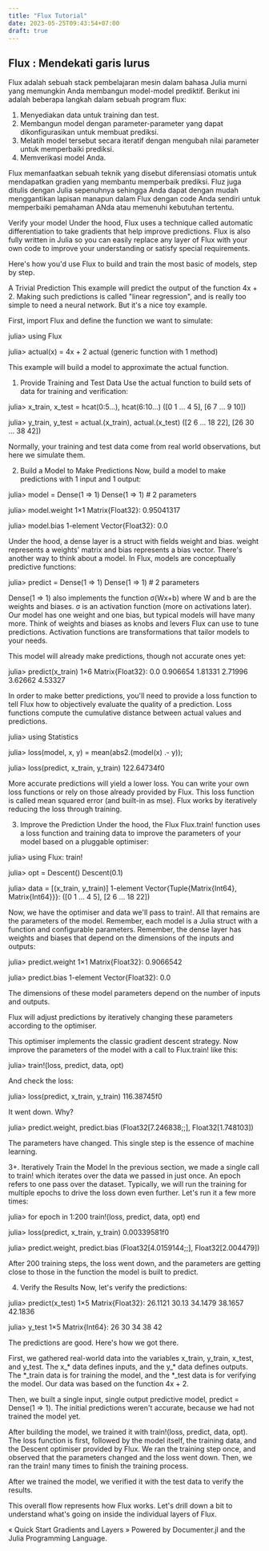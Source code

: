```yaml
---
title: "Flux Tutorial"
date: 2023-05-25T09:43:54+07:00
draft: true
---
```


## Flux : Mendekati garis lurus

Flux adalah sebuah stack pembelajaran mesin dalam bahasa Julia murni yang memungkin Anda membangun model-model prediktif. Berikut ini adalah beberapa langkah dalam sebuah program flux:

1. Menyediakan data untuk training dan test.
2. Membangun model dengan parameter-parameter yang dapat dikonfigurasikan untuk membuat prediksi.
3. Melatih model tersebut secara iteratif dengan mengubah nilai parameter untuk memperbaiki prediksi.
4. Memverikasi model Anda.


Flux memanfaatkan sebuah teknik yang disebut diferensiasi otomatis untuk mendapatkan gradien yang membantu memperbaik prediksi. Fluz juga ditulis dengan Julia sepenuhnya sehingga Anda dapat dengan mudah menggantikan lapisan manapun dalam Flux dengan code Anda sendiri untuk memperbaiki pemahaman ANda atau  memenuhi kebutuhan tertentu.

Verify your model
Under the hood, Flux uses a technique called automatic differentiation to take gradients that help improve predictions. Flux is also fully written in Julia so you can easily replace any layer of Flux with your own code to improve your understanding or satisfy special requirements.

Here's how you'd use Flux to build and train the most basic of models, step by step.

A Trivial Prediction
This example will predict the output of the function 4x + 2. Making such predictions is called "linear regression", and is really too simple to need a neural network. But it's a nice toy example.

First, import Flux and define the function we want to simulate:

julia> using Flux

julia> actual(x) = 4x + 2
actual (generic function with 1 method)

This example will build a model to approximate the actual function.

1. Provide Training and Test Data
Use the actual function to build sets of data for training and verification:

julia> x_train, x_test = hcat(0:5...), hcat(6:10...)
([0 1 … 4 5], [6 7 … 9 10])

julia> y_train, y_test = actual.(x_train), actual.(x_test)
([2 6 … 18 22], [26 30 … 38 42])

Normally, your training and test data come from real world observations, but here we simulate them.

2. Build a Model to Make Predictions
Now, build a model to make predictions with 1 input and 1 output:

julia> model = Dense(1 => 1)
Dense(1 => 1)       # 2 parameters

julia> model.weight
1×1 Matrix{Float32}:
 0.95041317

julia> model.bias
1-element Vector{Float32}:
 0.0

Under the hood, a dense layer is a struct with fields weight and bias. weight represents a weights' matrix and bias represents a bias vector. There's another way to think about a model. In Flux, models are conceptually predictive functions:

julia> predict = Dense(1 => 1)
Dense(1 => 1)       # 2 parameters

Dense(1 => 1) also implements the function σ(Wx+b) where W and b are the weights and biases. σ is an activation function (more on activations later). Our model has one weight and one bias, but typical models will have many more. Think of weights and biases as knobs and levers Flux can use to tune predictions. Activation functions are transformations that tailor models to your needs.

This model will already make predictions, though not accurate ones yet:

julia> predict(x_train)
1×6 Matrix{Float32}:
 0.0  0.906654  1.81331  2.71996  3.62662  4.53327

In order to make better predictions, you'll need to provide a loss function to tell Flux how to objectively evaluate the quality of a prediction. Loss functions compute the cumulative distance between actual values and predictions.

julia> using Statistics

julia> loss(model, x, y) = mean(abs2.(model(x) .- y));

julia> loss(predict, x_train, y_train)
122.64734f0

More accurate predictions will yield a lower loss. You can write your own loss functions or rely on those already provided by Flux. This loss function is called mean squared error (and built-in as mse). Flux works by iteratively reducing the loss through training.

3. Improve the Prediction
Under the hood, the Flux Flux.train! function uses a loss function and training data to improve the parameters of your model based on a pluggable optimiser:

julia> using Flux: train!

julia> opt = Descent()
Descent(0.1)

julia> data = [(x_train, y_train)]
1-element Vector{Tuple{Matrix{Int64}, Matrix{Int64}}}:
 ([0 1 … 4 5], [2 6 … 18 22])

Now, we have the optimiser and data we'll pass to train!. All that remains are the parameters of the model. Remember, each model is a Julia struct with a function and configurable parameters. Remember, the dense layer has weights and biases that depend on the dimensions of the inputs and outputs:

julia> predict.weight
1×1 Matrix{Float32}:
 0.9066542

julia> predict.bias
1-element Vector{Float32}:
 0.0

The dimensions of these model parameters depend on the number of inputs and outputs.

Flux will adjust predictions by iteratively changing these parameters according to the optimiser.

This optimiser implements the classic gradient descent strategy. Now improve the parameters of the model with a call to Flux.train! like this:

julia> train!(loss, predict, data, opt)

And check the loss:

julia> loss(predict, x_train, y_train)
116.38745f0

It went down. Why?

julia> predict.weight, predict.bias
(Float32[7.246838;;], Float32[1.748103])

The parameters have changed. This single step is the essence of machine learning.

3+. Iteratively Train the Model
In the previous section, we made a single call to train! which iterates over the data we passed in just once. An epoch refers to one pass over the dataset. Typically, we will run the training for multiple epochs to drive the loss down even further. Let's run it a few more times:

julia> for epoch in 1:200
         train!(loss, predict, data, opt)
       end

julia> loss(predict, x_train, y_train)
0.00339581f0

julia> predict.weight, predict.bias
(Float32[4.0159144;;], Float32[2.004479])

After 200 training steps, the loss went down, and the parameters are getting close to those in the function the model is built to predict.

4. Verify the Results
Now, let's verify the predictions:

julia> predict(x_test)
1×5 Matrix{Float32}:
 26.1121  30.13  34.1479  38.1657  42.1836

julia> y_test
1×5 Matrix{Int64}:
 26  30  34  38  42

The predictions are good. Here's how we got there.

First, we gathered real-world data into the variables x_train, y_train, x_test, and y_test. The x_* data defines inputs, and the y_* data defines outputs. The *_train data is for training the model, and the *_test data is for verifying the model. Our data was based on the function 4x + 2.

Then, we built a single input, single output predictive model, predict = Dense(1 => 1). The initial predictions weren't accurate, because we had not trained the model yet.

After building the model, we trained it with train!(loss, predict, data, opt). The loss function is first, followed by the model itself, the training data, and the Descent optimiser provided by Flux. We ran the training step once, and observed that the parameters changed and the loss went down. Then, we ran the train! many times to finish the training process.

After we trained the model, we verified it with the test data to verify the results.

This overall flow represents how Flux works. Let's drill down a bit to understand what's going on inside the individual layers of Flux.

« Quick Start
Gradients and Layers »
Powered by Documenter.jl and the Julia Programming Language.